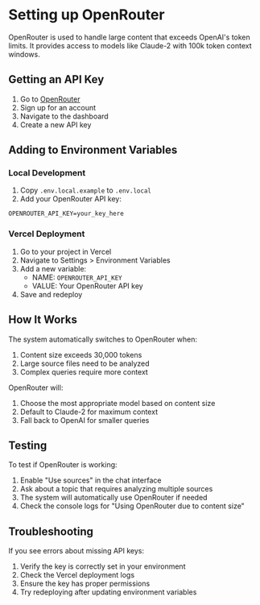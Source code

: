# Setting up OpenRouter

OpenRouter is used to handle large content that exceeds OpenAI's token limits. It provides access to models like Claude-2 with 100k token context windows.

## Getting an API Key

1. Go to [OpenRouter](https://openrouter.ai)
2. Sign up for an account
3. Navigate to the dashboard
4. Create a new API key

## Adding to Environment Variables

### Local Development
1. Copy `.env.local.example` to `.env.local`
2. Add your OpenRouter API key:
```
OPENROUTER_API_KEY=your_key_here
```

### Vercel Deployment
1. Go to your project in Vercel
2. Navigate to Settings > Environment Variables
3. Add a new variable:
   - NAME: `OPENROUTER_API_KEY`
   - VALUE: Your OpenRouter API key
4. Save and redeploy

## How It Works

The system automatically switches to OpenRouter when:
1. Content size exceeds 30,000 tokens
2. Large source files need to be analyzed
3. Complex queries require more context

OpenRouter will:
1. Choose the most appropriate model based on content size
2. Default to Claude-2 for maximum context
3. Fall back to OpenAI for smaller queries

## Testing

To test if OpenRouter is working:
1. Enable "Use sources" in the chat interface
2. Ask about a topic that requires analyzing multiple sources
3. The system will automatically use OpenRouter if needed
4. Check the console logs for "Using OpenRouter due to content size"

## Troubleshooting

If you see errors about missing API keys:
1. Verify the key is correctly set in your environment
2. Check the Vercel deployment logs
3. Ensure the key has proper permissions
4. Try redeploying after updating environment variables
